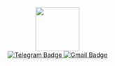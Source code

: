 <div id="header" align="center">
  <img src="https://i.giphy.com/media/v1.Y2lkPTc5MGI3NjExNDE0NWtqajVxY3dlMXN6NGY5cGpmcHg5Mmp3ZWhrNmloZjk3dnFqNiZlcD12MV9pbnRlcm5hbF9naWZfYnlfaWQmY3Q9dHM/hqU2KkjW5bE2v2Z7Q2/giphy.gif" width="100"/>
</div>

<div id="badges" align="center">
  <a href="https://t.me/UraKarpenkov">
  <img src="https://img.shields.io/badge/Telegram-blue?style=for-the-badge&logo=telegram&logoColor=white" alt="Telegram Badge"/>
    <a/>
  <a href="truloveu@gmail.com">
  <img src="https://img.shields.io/badge/Gmail-red?style=for-the-badge&logo=gmail&logoColor=white" alt="Gmail Badge"/>
    <a/>
</div>
